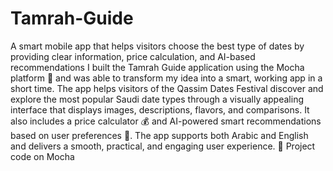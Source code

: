 # Tamrah-Guide
A smart mobile app that helps visitors choose the best type of dates by providing clear information, price calculation, and AI-based recommendations
I built the Tamrah Guide application using the Mocha platform 🚀 and was able to transform my idea into a smart, working app in a short time. The app helps visitors of the Qassim Dates Festival discover and explore the most popular Saudi date types through a visually appealing interface that displays images, descriptions, flavors, and comparisons. It also includes a price calculator 💰 and AI-powered smart recommendations based on user preferences 🤖. The app supports both Arabic and English and delivers a smooth, practical, and engaging user experience.
📎 Project code on Mocha
